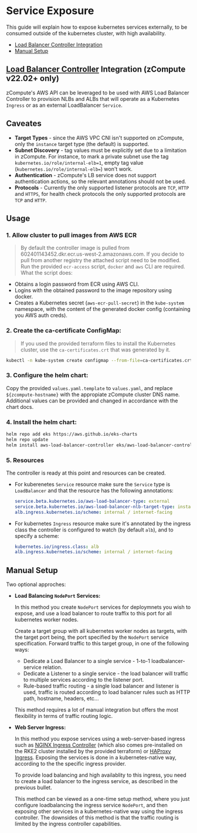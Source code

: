 # Service Exposure

This guide will explain how to expose kubernetes services externally, to be consumed outside of the kubernetes cluster, with high availability.

- [Load Balancer Controller Integration](#load-balancer-controller-integration)
- [Manual Setup](#manual-setup)

## [Load Balancer Controller](<(https://github.com/kubernetes-sigs/aws-load-balancer-controller)>) Integration (zCompute v22.02+ only)

zCompute's AWS API can be leveraged to be used with AWS Load Balancer Controller to provision NLBs and ALBs that will operate as a Kubernetes `Ingress` or as an external LoadBalancer `Service`.

## Caveates

- **Target Types** - since the AWS VPC CNI isn't supported on zCompute, only the `instance` target type (the default) is supported.
- **Subnet Discovery** - tag values must be explicitly set due to a limitation in zCompute. For instance, to mark a private subnet use the tag `kubernetes.io/role/internal-elb=1`, empty tag value (`kubernetes.io/role/internal-elb=`) won't work.
- **Authentication** - zCompute's LB service does not support authentication actions, so the relevant annotations should not be used.
- **Protocols** - Currently the only supported listener protocols are `TCP`, `HTTP` and `HTTPS`, for health check protocols the only supported protocols are `TCP` and `HTTP`.

## Usage

### 1. Allow cluster to pull images from AWS ECR

> By default the controller image is pulled from 602401143452.dkr.ecr.us-west-2.amazonaws.com.
> If you decide to pull from another registry the attached script need to be modified.
> Run the provided `ecr-access` script, `docker` and `aws` CLI are required.
> What the script does:

- Obtains a login password from ECR using AWS CLI.
- Logins with the obtained password to the image repository using docker.
- Creates a Kubernetes secret (`aws-ecr-pull-secret`) in the `kube-system` namespace, with the content of the generated docker config (containing you AWS auth creds).

### 2. Create the ca-certificate ConfigMap:

> If you used the provided terraform files to install the Kubernetes cluster, use the `ca-certificates.crt` that was generated by it.

```sh
kubectl -n kube-system create configmap --from-file=ca-certificates.crt zcompute-ca-certificates-bundle
```

### 3. Configure the helm chart:

Copy the provided `values.yaml.template` to `values.yaml`, and replace `${zcompute-hostname}` with the appropiate zCompute cluster DNS name.
Additional values can be provided and changed in accordance with the chart docs.

### 4. Install the helm chart:

```sh
helm repo add eks https://aws.github.io/eks-charts
helm repo update
helm install aws-load-balancer-controller eks/aws-load-balancer-controller -n kube-system -f values.yaml
```

### 5. Resources

The controller is ready at this point and resources can be created.

- For kuberenetes `Service` resource make sure the `Service` type is `LoadBalancer` and that the resource has the following annotations:
  ```yaml
  service.beta.kubernetes.io/aws-load-balancer-type: external
  service.beta.kubernetes.io/aws-load-balancer-nlb-target-type: instance
  alb.ingress.kubernetes.io/scheme: internal / internet-facing
  ```
- For kubernetes `Ingress` resource make sure it's annotated by the ingress class the controller is configured to watch (by default `alb`), and to specify a scheme:
  ```yaml
  kubernetes.io/ingress.class: alb
  alb.ingress.kubernetes.io/scheme: internal / internet-facing
  ```

## Manual Setup

Two optional approches:

- **Load Balancing `NodePort` Services:**

  In this method you create `NodePort` services for deploymnets you wish to expose, and use a load balancer to route traffix to this port for all kubernetes worker nodes.

  Create a target group with all kubernetes worker nodes as targets, with the target port being, the port specified by the `NodePort` service specification. Forward traffic to this target group, in one of the following ways:

  - Dedicate a Load Balancer to a single service - 1-to-1 loadbalancer-service relation.
  - Dedicate a Listener to a single service - the load balancer will traffic to multiple services according to the listener port.
  - Rule-based traffic routing - a single load balancer and listener is used, traffic is routed according to load balancer rules such as HTTP path, hostname, headers, etc...

  This method requires a lot of manual integration but offers the most flexibility in terms of traffic routing logic.

- **Web Server Ingress:**

  In this method you expose services using a web-server-based ingress such as [NGINX Ingress Controller](https://kubernetes.github.io/ingress-nginx/) (which also comes pre-installed on the RKE2 cluster installed by the provided terraform) or [HAProxy Ingress](https://haproxy-ingress.github.io/). Exposing the services is done in a kubernetes-native way, according to the the specific ingress provider.

  To provide load balancing and high availablity to this ingress, you need to create a load balancer to the ingress service, as described in the previous bullet.

  This method can be viewed as a one-time setup method, where you just configure loadbalancing the ingress service `NodePort`, and then exposing other services in a kubernetes-native way using the ingress controller. The downsides of this method is that the traffic routing is limited by the ingress controller capabilities.
